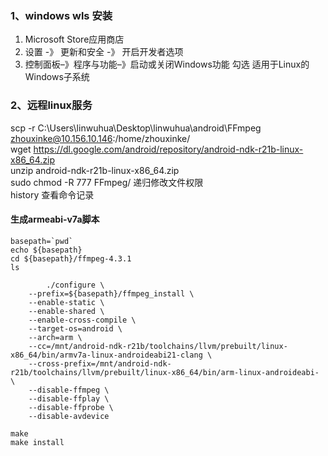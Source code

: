 ### 1、windows wls 安装 
1. Microsoft Store应用商店
2. 设置 -》 更新和安全 -》 开启开发者选项
3. 控制面板–》程序与功能–》启动或关闭Windows功能 勾选 适用于Linux的Windows子系统

### 2、远程linux服务  
scp -r C:\Users\linwuhua\Desktop\linwuhua\android\FFmpeg zhouxinke@10.156.10.146:/home/zhouxinke/  
wget https://dl.google.com/android/repository/android-ndk-r21b-linux-x86_64.zip  
unzip android-ndk-r21b-linux-x86_64.zip  
sudo chmod -R 777 FFmpeg/   递归修改文件权限  
history  查看命令记录  
#### 生成armeabi-v7a脚本
```
basepath=`pwd`
echo ${basepath}
cd ${basepath}/ffmpeg-4.3.1
ls

        ./configure \
	--prefix=${basepath}/ffmpeg_install \
	--enable-static \
	--enable-shared \
	--enable-cross-compile \
	--target-os=android \
	--arch=arm \
	--cc=/mnt/android-ndk-r21b/toolchains/llvm/prebuilt/linux-x86_64/bin/armv7a-linux-androideabi21-clang \
	--cross-prefix=/mnt/android-ndk-r21b/toolchains/llvm/prebuilt/linux-x86_64/bin/arm-linux-androideabi- \
	--disable-ffmpeg \
	--disable-ffplay \
	--disable-ffprobe \
	--disable-avdevice

make
make install
```
